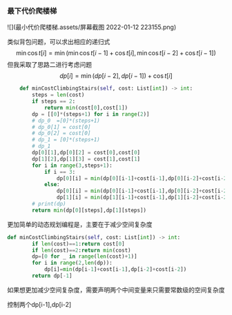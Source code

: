 ### 最下代价爬楼梯

![](最小代价爬楼梯.assets/屏幕截图 2022-01-12 223155.png)

类似背包问题，可以求出相应的递归式
$$
\begin{equation}
\min \cos t[i]=\min (\min \cos t[i-1]+\cos t[i], \min \cos t[i-2]+\cos t[i-1])
\end{equation}
$$
但我采取了思路二进行考虑问题
$$
\begin{equation}
d p[i]=\min (d p[i-2], d p[i-1])+\cos t[i]
\end{equation}
$$

```python
    def minCostClimbingStairs(self, cost: List[int]) -> int:
        steps = len(cost)
        if steps == 2:
            return min(cost[0],cost[1])
        dp = [[0]*(steps+1) for i in range(2)]
        # dp_0  =[0]*(steps+1)
        # dp_0[1] = cost[0]
        # dp_0[2] = cost[0]
        # dp_1 = [0]*(steps+1)
        # dp_1
        dp[0][1],dp[0][2] = cost[0],cost[0]
        dp[1][2],dp[1][3] = cost[1],cost[1]
        for i in range(3,steps+1):
            if i == 3:
                dp[0][i] = min(dp[0][i-1]+cost[i-1],dp[0][i-2]+cost[i-2])
            else:
                dp[0][i] = min(dp[0][i-1]+cost[i-1],dp[0][i-2]+cost[i-2])
                dp[1][i] = min(dp[1][i-1]+cost[i-1],dp[1][i-2]+cost[i-2])
        # print(dp)
        return min(dp[0][steps],dp[1][steps])
```

更加简单的动态规划编程是，主要在于减少空间复杂度

```python
def minCostClimbingStairs(self, cost: List[int]) -> int:
        if len(cost)==1:return cost[0]
        if len(cost)==2:return min(cost)
        dp=[0 for _ in range(len(cost)+1)]
        for i in range(2,len(dp)):
            dp[i]=min(dp[i-1]+cost[i-1],dp[i-2]+cost[i-2])
        return dp[-1]
```

如果想更加减少空间复杂度，需要声明两个中间变量来只需要常数级的空间复杂度

控制两个dp[i-1],dp[i-2]

